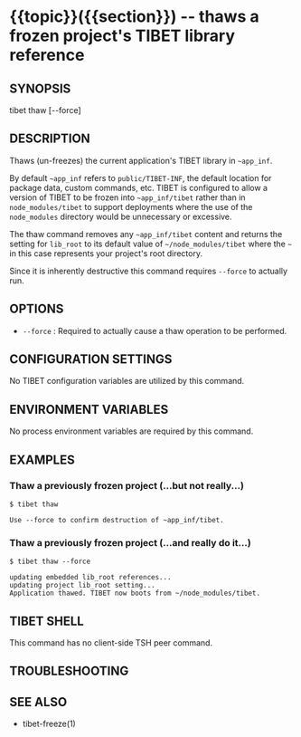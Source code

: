 {{topic}}({{section}}) -- thaws a frozen project's TIBET library reference
=============================================

## SYNOPSIS

tibet thaw [--force]

## DESCRIPTION

Thaws (un-freezes) the current application's TIBET library in `~app_inf`.

By default `~app_inf` refers to `public/TIBET-INF`, the default location for
package data, custom commands, etc. TIBET is configured to allow a version of
TIBET to be frozen into `~app_inf/tibet` rather than in `node_modules/tibet` to
support deployments where the use of the `node_modules` directory would be
unnecessary or excessive.

The thaw command removes any `~app_inf/tibet` content and returns the
setting for `lib_root` to its default value of `~/node_modules/tibet` where the
`~` in this case represents your project's root directory.

Since it is inherently destructive this command requires `--force` to
actually run.

## OPTIONS

  * `--force` :
    Required to actually cause a thaw operation to be performed.

## CONFIGURATION SETTINGS

No TIBET configuration variables are utilized by this command.

## ENVIRONMENT VARIABLES

No process environment variables are required by this command.

## EXAMPLES

### Thaw a previously frozen project (...but not really...)

    $ tibet thaw

    Use --force to confirm destruction of ~app_inf/tibet.

### Thaw a previously frozen project (...and really do it...)

    $ tibet thaw --force

    updating embedded lib_root references...
    updating project lib_root setting...
    Application thawed. TIBET now boots from ~/node_modules/tibet.

## TIBET SHELL

This command has no client-side TSH peer command.

## TROUBLESHOOTING


## SEE ALSO

  * tibet-freeze(1)
